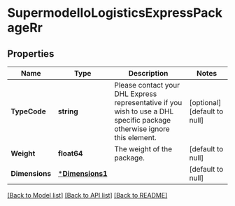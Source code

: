 # SupermodelIoLogisticsExpressPackageRr

## Properties
Name | Type | Description | Notes
------------ | ------------- | ------------- | -------------
**TypeCode** | **string** | Please contact your DHL Express representative if you wish to use a DHL specific package otherwise ignore this element. | [optional] [default to null]
**Weight** | **float64** | The weight of the package. | [default to null]
**Dimensions** | [***Dimensions1**](dimensions_1.md) |  | [default to null]

[[Back to Model list]](../README.md#documentation-for-models) [[Back to API list]](../README.md#documentation-for-api-endpoints) [[Back to README]](../README.md)

